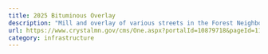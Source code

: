 ```yaml
---
title: 2025 Bituminous Overlay
description: "Mill and overlay of various streets in the Forest Neighborhood for the City of Crystal, MN. Designed in-house with the help of our GIS Specialist."
url: https://www.crystalmn.gov/cms/One.aspx?portalId=10879718&pageId=11780744
category: infrastructure
---
```

